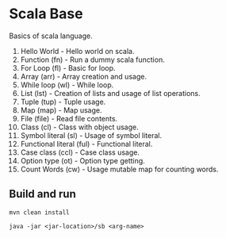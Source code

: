 # Scala Base

Basics of scala language.

1. Hello World - Hello world on scala.
2. Function (fn) - Run a dummy scala function.
3. For Loop (fl) - Basic for loop.
4. Array (arr) - Array creation and usage.
5. While loop (wl) - While loop.
6. List (lst) - Creation of lists and usage of list operations.
7. Tuple (tup) - Tuple usage.
8. Map (map) - Map usage.
9. File (file) - Read file contents.
10. Class (cl) - Class with object usage.
11. Symbol literal (sl) - Usage of symbol literal.
12. Functional literal (ful) - Functional literal.
13. Case class (ccl) - Case class usage.
14. Option type (ot) - Option type getting.
15. Count Words (cw) - Usage mutable map for counting words.


## Build and run

```
mvn clean install

java -jar <jar-location>/sb <arg-name>
```
